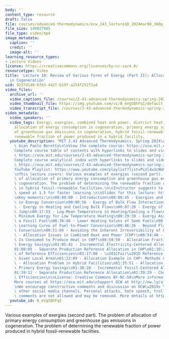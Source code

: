 ```yaml
---
body: ''
content_type: resource
draft: false
file: courses/advanced-thermodynamics/ocw_243_lecture10_2024mar08_360p_16_9.mp4
file_size: 149027905
file_type: video/mp4
image_metadata:
  caption: ''
  credit: ''
  image-alt: ''
learning_resource_types:
- Lecture Videos
license: https://creativecommons.org/licenses/by-nc-sa/4.0/
resourcetype: Video
title: 'Lecture 10: Review of Various Forms of Exergy (Part II); Allocation of Consumptions
  in Cogeneration'
uid: 9257d140-6fd3-442f-b19f-a254f252f2a4
video_files:
  archive_url: ''
  video_captions_file: /courses/2-43-advanced-thermodynamics-spring-2024/1zstHRz9gxzNc0kjv-fykGMU9GI_GRs60_transcript.webvtt
  video_thumbnail_file: https://img.youtube.com/vi/B_eVgSQhFqI/default.jpg
  video_transcript_file: /courses/2-43-advanced-thermodynamics-spring-2024/1zstHRz9gxzNc0kjv-fykGMU9GI_GRs60_transcript.pdf
video_metadata:
  video_speakers: ''
  video_tags: Exergy, exergies, combined heat and power, district heating, cogeneration,
    allocation of energy consumption in cogeneration, primary energy savings, allocation
    of greenhouse gas emissions in cogeneration, hybrid fossil-renewable power plant,
    renewable fraction of power produced in a hybrid facility.
  youtube_description: "MIT 2.43 Advanced Thermodynamics, Spring 2024\nInstructor:\
    \ Gian Paolo Beretta\n\nView the complete course: https://ocw.mit.edu/courses/2-43-advanced-thermodynamics-spring-2024/\n\
    Complete course table of contents with hyperlinks to slides and video timestamps:\
    \ https://ocw.mit.edu/courses/2-43-advanced-thermodynamics-spring-2024/resources/mit2_43_s24_toc_slides_pdf/\n\
    Complete course analytical index with hyperlinks to slides and video timestamps:\
    \ https://ocw.mit.edu/courses/2-43-advanced-thermodynamics-spring-2024/resources/mit2_43_s24_index_slides_pdf/\n\
    YouTube Playlist: https://www.youtube.com/playlist?list=PLUl4u3cNGP6309d0oJDiVo1CvxUQXJ2il\n\
    \nThis lecture covers: Various examples of exergies (second part). The problem\
    \ of allocation of primary energy consumption and greenhouse gas emissions in\
    \ cogeneration. The problem of determining the renewable fraction of power produced\
    \ in hybrid fossil-renewable facilities.\n\nInstructor suggests to set viewing\
    \ speed at 1.5 for faster learning.\n\nSlides for this lecture: https://ocw.mit.edu/courses/2-43-advanced-thermodynamics-spring-2024/resources/mit2_43_s24_lec10_pdf/\n\
    \nKey moments:\n\n00:00:00 - Introduction\n00:00:45 - Exergies and Efficiencies\
    \ in Energy Conversion\n00:00:56 - Exergy of Bulk Flow Interactions\n00:01:41\
    \ - Exergy in Heating and Cooling Bulk Flows\n00:07:20 - Exergy of an Hydraulic\
    \ Jump\n00:17:53 - Log-Mean Temperature in Heating/Cooling a Flow\n00:22:22 -\
    \ Minimum Exergy for Low Temperature Heating\n00:29:39 - Exergy Associated with\
    \ a Fossil Fuel\n00:36:46 - Lower Heating Values of Some Fuels\n00:39:24 - The\
    \ Learning Curve of Fuel-to-Power Conversion\n00:46:26 - Beyond Flame-Based Fuel-to-Power\
    \ Conversion\n00:51:04 - Avoiding the Inherent Irreversibility of Flames\n00:53:30\
    \ - Allocation Issues in Combined Heat and Power (CHP)\n00:54:40 - How Much Fuel\
    \ Is Consumed to Produce Heat in CHP?\n00:58:50 - Allocation Fractions and Primary\
    \ Energy Savings\n01:05:42 - Incremental Electricity-Centered Allocation in CHP\n\
    01:08:05 - Separate Production Reference Allocation in CHP\n01:10:21 - Choice\
    \ of Reference Efficiencies\n01:17:00 - \u201CFair\u201D Reference Values in a\
    \ Given Local Area\n01:22:09 - Allocation Example in CHP: Methods Compared\n01:29:16\
    \ - Allocation Problem in Hybrid Facilities\n01:35:51 - Allocation Fractions and\
    \ Primary Energy Savings\n01:38:28 - Incremental Fossil-Centered Allocation\n\
    01:39:12 - Separate Production Reference Allocation\n01:39:29 - Choice of Reference\
    \ Efficiencies\n\nLicense: Creative Commons BY-NC-SA\nMore information at https://ocw.mit.edu/terms\n\
    More courses at https://ocw.mit.edu\nSupport OCW at http://ow.ly/a1If50zVRlQ\n\
    \nWe encourage constructive comments and discussion on OCW\u2019s YouTube and\
    \ other social media channels. Personal attacks, hate speech, trolling, and inappropriate\
    \ comments are not allowed and may be removed. More details at https://ocw.mit.edu/comments."
  youtube_id: B_eVgSQhFqI
---
```

Various examples of exergies (second part). The problem of allocation of primary energy consumption and greenhouse gas emissions in cogeneration. The problem of determining the renewable fraction of power produced in hybrid fossil-renewable facilities.